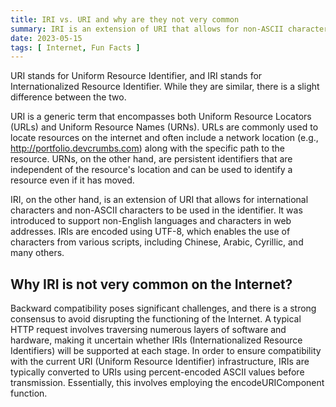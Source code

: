 ```yaml
---
title: IRI vs. URI and why are they not very common
summary: IRI is an extension of URI that allows for non-ASCII characters
date: 2023-05-15
tags: [ Internet, Fun Facts ]
---
```


URI stands for Uniform Resource Identifier, and IRI stands for Internationalized Resource Identifier. While they are similar, there is a slight difference between the two.

URI is a generic term that encompasses both Uniform Resource Locators (URLs) and Uniform Resource Names (URNs). URLs are commonly used to locate resources on the internet and often include a network location (e.g., http://portfolio.devcrumbs.com) along with the specific path to the resource. URNs, on the other hand, are persistent identifiers that are independent of the resource's location and can be used to identify a resource even if it has moved.

IRI, on the other hand, is an extension of URI that allows for international characters and non-ASCII characters to be used in the identifier. It was introduced to support non-English languages and characters in web addresses. IRIs are encoded using UTF-8, which enables the use of characters from various scripts, including Chinese, Arabic, Cyrillic, and many others.

## Why IRI is not very common on the Internet?

Backward compatibility poses significant challenges, and there is a strong consensus to avoid disrupting the functioning of the Internet. A typical HTTP request involves traversing numerous layers of software and hardware, making it uncertain whether IRIs (Internationalized Resource Identifiers) will be supported at each stage. In order to ensure compatibility with the current URI (Uniform Resource Identifier) infrastructure, IRIs are typically converted to URIs using percent-encoded ASCII values before transmission. Essentially, this involves employing the encodeURIComponent function.


